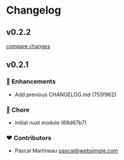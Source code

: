 # Changelog

## v0.2.2

[compare changes](https://undefined/undefined/compare/v0.2.1...v0.2.2)

## v0.2.1


### 🚀 Enhancements

  - Add previous CHANGELOG.md (755f962)

### 🏡 Chore

  - Initial nuxt module (69d67b7)

### ❤️  Contributors

- Pascal Martineau <pascal@websimple.com>
